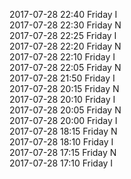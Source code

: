 2017-07-28 22:40 Friday  I  
2017-07-28 22:30 Friday  N  
2017-07-28 22:25 Friday  I  
2017-07-28 22:20 Friday  N  
2017-07-28 22:10 Friday  I  
2017-07-28 22:05 Friday  N  
2017-07-28 21:50 Friday  I  
2017-07-28 20:15 Friday  N  
2017-07-28 20:10 Friday  I  
2017-07-28 20:05 Friday  N  
2017-07-28 20:00 Friday  I  
2017-07-28 18:15 Friday  N  
2017-07-28 18:10 Friday  I  
2017-07-28 17:15 Friday  N  
2017-07-28 17:10 Friday  I  

